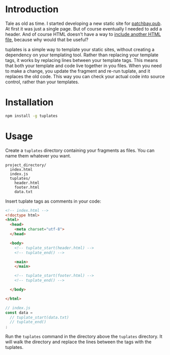 # Introduction

Tale as old as time. I started developing a new static site for
[patchbay.pub](https://patchbay.pub/). At first it was just a single page. But
of course eventually I needed to add a header. And of course HTML doesn't have
a way to
[include another HTML file](https://css-tricks.com/the-simplest-ways-to-handle-html-includes/),
because why would that be useful?

tuplates is a simple way to template your static sites, without creating a
dependency on your templating tool. Rather than replacing your template tags,
it works by replacing lines between your template tags. This means that both
your template and code live together in you files. When you need to make a 
change, you update the fragment and re-run tuplate, and it replaces the old
code. This way you can check your actual code into source control, rather than
your templates.


# Installation

```bash
npm install -g tuplates
```


# Usage

Create a `tuplates` directory containing your fragments as files. You can
name them whatever you want.

```
project_directory/
  index.html
  index.js
  tuplates/
    header.html
    footer.html
    data.txt
```

Insert tuplate tags as comments in your code:

```html
<!-- index.html -->
<!doctype html>
<html>
  <head>
    <meta charset="utf-8">
  </head>

  <body>
    <!-- tuplate_start(header.html) -->
    <!-- tuplate_end() -->

    <main>
    </main>

    <!-- tuplate_start(footer.html) -->
    <!-- tuplate_end() -->

  </body>

</html>
```

```javascript
// index.js
const data =
  // tuplate_start(data.txt)
  // tuplate_end()
;

```

Run the `tuplates` command in the directory above the `tuplates` directory.
It will walk the directory and replace the lines between the tags with the
tuplates.

